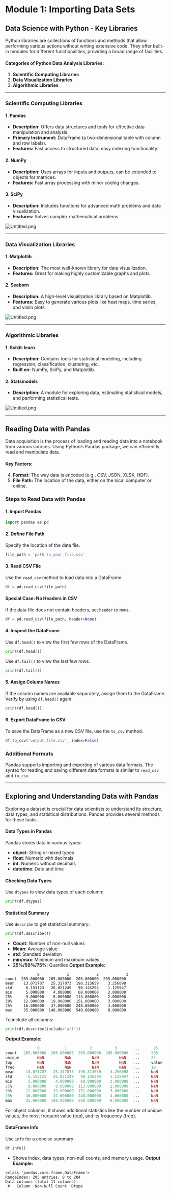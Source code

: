 

# Module 1: Importing Data Sets
## Data Science with Python - Key Libraries
Python libraries are collections of functions and methods that allow performing various actions without writing extensive code. They offer built-in modules for different functionalities, providing a broad range of facilities.
#### Categories of Python Data Analysis Libraries:
1. **Scientific Computing Libraries**
2. **Data Visualization Libraries**
3. **Algorithmic Libraries**

___
### Scientific Computing Libraries
#### 1. **Pandas**
- **Description:** Offers data structures and tools for effective data manipulation and analysis.
- **Primary Instrument:** DataFrame (a two-dimensional table with column and row labels).
- **Features:** Fast access to structured data, easy indexing functionality.
#### 2. **NumPy**
- **Description:** Uses arrays for inputs and outputs, can be extended to objects for matrices.
- **Features:** Fast array processing with minor coding changes.
#### 3. **SciPy**
- **Description:** Includes functions for advanced math problems and data visualization.
- **Features:** Solves complex mathematical problems.

![Untitled.png](https://prod-files-secure.s3.us-west-2.amazonaws.com/03e82b26-cccb-4906-bb56-adabcbdc0655/997ac361-58a8-4f04-bb0f-79fea4baa761/Untitled.png?X-Amz-Algorithm=AWS4-HMAC-SHA256&X-Amz-Content-Sha256=UNSIGNED-PAYLOAD&X-Amz-Credential=ASIAZI2LB466WIW3I3KG%2F20250129%2Fus-west-2%2Fs3%2Faws4_request&X-Amz-Date=20250129T081902Z&X-Amz-Expires=3600&X-Amz-Security-Token=IQoJb3JpZ2luX2VjEID%2F%2F%2F%2F%2F%2F%2F%2F%2F%2FwEaCXVzLXdlc3QtMiJHMEUCIQCBUlodbXDzxCSWtQPJT9pXq9NTYLbwgo0CPWQol3tb%2BgIgWOuIbHG4suz6BVrG%2BaiBbdvZu4zGmrzlzvth1xc5IIcqiAQIif%2F%2F%2F%2F%2F%2F%2F%2F%2F%2FARAAGgw2Mzc0MjMxODM4MDUiDHRfE7OTNbtEkwGvDCrcA2ZwK%2FSTQTG5y4eRqABLXvNPWv3fyZ8b0s1F23MTk25QiOIbjf%2FMNd%2BgJigjuUvw7QaKG7qJZob88WR2hpUvnqHS1hRXQM4ry2U8q%2B49pQWm2vbbTtiHfDIHS%2BdPcU2gswd3aOONIe3opovSaCtl96RqnhHEI0UTbfiMtlOWs00BPgLn6KlaZKyM%2FacbLK6D2pueudlC3hSMQ7c8Fu7k%2FbJQ5Cf98OZn2XwannwOKOxxAe1S8kjFPG28X8kbFJ4WftAaC%2Bn4YSJlYugs6Zvw43vr4FxAPKyUKMskgmsoljXXZXBzhie5sb8yD2O7yCFOTZHKxDlrtdPcA%2FEeVk4EnDujOpmeCAA0%2FoxpwdSP%2Fb0r%2BR03VTOVw0UYriknjvfxUG7UX1eocrIrMoBt5mZ1Ndmh7uGvke96j65QpQzlPNkj30N0yGg%2Fgsum3EmKItl%2FoD%2B%2FpbtxXEDG3trXlG4fAM0YIb9TOr0%2B1vCvhYxY8Ecm6u8QCXTZyKSwyXSNwJwaJBDklmQZlslE3Bt3up4wSk%2BAtUR3a3Za8knnj66BD2aGb2b1fQCilb3vbVwEuBnAtfzhOqyzv8Aojxcr0S4H0iBlYezP7%2FqSMJlhLe1hvngPSuFd9Yj0TtCFNdjBMPXH57wGOqUBh%2ByyNlF8i0gFVpEyOR2yPi6tYEQyqZnqNeZFM44CH2Lv0U4uxhhykTi4iXMnHiHFv43BR%2BiNyAeMN22Ay1XaX5qN3ih6ZAMzEx2xA7KAJlbAKJxFCcuQMaOwauWhpPqTdcODfJ7lrkxttHDZFFWhyvzXXao5GOeBdVCyellFMQSuY7%2BRWWesuO%2FqvPJQil9uR0hssMyQmmBYnopsKaMicDHylnwE&X-Amz-Signature=3a97807869939d41702b2c6c0e5ed56127a06e180250fedf5ddb6fca2e15a642&X-Amz-SignedHeaders=host&x-id=GetObject)
___
### Data Visualization Libraries
#### 1. **Matplotlib**
- **Description:** The most well-known library for data visualization.
- **Features:** Great for making highly customizable graphs and plots.
#### 2. **Seaborn**
- **Description:** A high-level visualization library based on Matplotlib.
- **Features:** Easy to generate various plots like heat maps, time series, and violin plots.

![Untitled.png](https://prod-files-secure.s3.us-west-2.amazonaws.com/03e82b26-cccb-4906-bb56-adabcbdc0655/733d1e42-5a53-4fd8-90c1-3d85254369a6/Untitled.png?X-Amz-Algorithm=AWS4-HMAC-SHA256&X-Amz-Content-Sha256=UNSIGNED-PAYLOAD&X-Amz-Credential=ASIAZI2LB466S4A26JYT%2F20250129%2Fus-west-2%2Fs3%2Faws4_request&X-Amz-Date=20250129T081900Z&X-Amz-Expires=3600&X-Amz-Security-Token=IQoJb3JpZ2luX2VjEID%2F%2F%2F%2F%2F%2F%2F%2F%2F%2FwEaCXVzLXdlc3QtMiJHMEUCIQC9OOiMhjLETEGt8%2BbLm6NlL7lmkq5p65L0TW%2Fu2pdlggIgZPynPqE%2FRE3Fh0xRvHB9JyR6dHCFIEcoESeq77TD5hYqiAQIif%2F%2F%2F%2F%2F%2F%2F%2F%2F%2FARAAGgw2Mzc0MjMxODM4MDUiDPyie%2FWD7xq4HbfDoircA2QEDgoNbFt1MMqqt2yP6AbovpKAlY5IVxt2YztBGVMAp9mUWy1uqCLyrV3MZlGuttzJYTnMwLB7p%2ByWjCgiaR2KCM79BMRLyEmIEvWexgCtmgzgh8LR3SEzS9N6J1oQKOsgar4BSz1W47n6cCJeSvU%2BYDjvloWRgZRJe2vEK%2F4Bv0S%2FZyFwHeb7%2FWP43HkkEZ6%2BCFDzVKHAejCIh2EJq2XqmxDPkjp7TYWG5IaNigNMCOny5%2Fh5GoFAghWeJLNo0R9gMazH6nVYuErT6cg5rfDBiSCLYBy3QNOpYGHofdk22NqjqtoebybYvVxTTlWlsDrXyQgqzlTEHBifD51U7SjcF52oyf7CFRv2%2BmO3ATSsrSCjC1U%2BHU8hyYp79A%2B6tcf8df7x1Z0iJHLT6C%2FnJi%2BLNOjrWh2QySupI08SSTnRgjhtMfsfof2zBE4uyzC3Lbx7qoCstbzpf5w90T%2FmeEBgPKpfLVdKrA5mxQhjcoP7%2BD0RUNxb4w3hawJ%2FmTz06eNQLkYdkkyeWqcpchOWin85%2B%2Bo62zM5HubiuqoWi%2FUDkvi7JNCOr9QS1KQURBs1m%2F%2FK8nqBqG0ypD3jgErLRRMOCMXZ%2BjaXQ%2BjSAPUdyOTgIusWECBBLhp80fYXMOHH57wGOqUBRlTlEpXrB%2BpVRg8BPQ1o%2Bm6A6%2FlvpdJWbVDI7AgpQvfyX2sNIJeA2hmngUcccYaHJ8uP9fRMqix1fj4Na6a6vzGjkH9WZiBP28K0W10JGur2HxCdTnPwPpvC%2BARtIFsG%2BQNNdR3xOIKKE%2F6wn6txUNau6lzODY6Kg6MBhRvUi93actgtneQNL00inn3Gq4GmWGjKX%2Fp80%2Fxi85uoOH2BaUQT2fsd&X-Amz-Signature=2a122076955e8a65e2228bbd3188cdf7a3be83b597689d4cde9364a8fe473231&X-Amz-SignedHeaders=host&x-id=GetObject)
___
### Algorithmic Libraries
#### 1. **Scikit-learn**
- **Description:** Contains tools for statistical modeling, including regression, classification, clustering, etc.
- **Built on:** NumPy, SciPy, and Matplotlib.
#### 2. **Statsmodels**
- **Description:** A module for exploring data, estimating statistical models, and performing statistical tests.

![Untitled.png](https://prod-files-secure.s3.us-west-2.amazonaws.com/03e82b26-cccb-4906-bb56-adabcbdc0655/c62885f5-417d-4179-834f-d68f8f2bdf39/Untitled.png?X-Amz-Algorithm=AWS4-HMAC-SHA256&X-Amz-Content-Sha256=UNSIGNED-PAYLOAD&X-Amz-Credential=ASIAZI2LB466S4A26JYT%2F20250129%2Fus-west-2%2Fs3%2Faws4_request&X-Amz-Date=20250129T081900Z&X-Amz-Expires=3600&X-Amz-Security-Token=IQoJb3JpZ2luX2VjEID%2F%2F%2F%2F%2F%2F%2F%2F%2F%2FwEaCXVzLXdlc3QtMiJHMEUCIQC9OOiMhjLETEGt8%2BbLm6NlL7lmkq5p65L0TW%2Fu2pdlggIgZPynPqE%2FRE3Fh0xRvHB9JyR6dHCFIEcoESeq77TD5hYqiAQIif%2F%2F%2F%2F%2F%2F%2F%2F%2F%2FARAAGgw2Mzc0MjMxODM4MDUiDPyie%2FWD7xq4HbfDoircA2QEDgoNbFt1MMqqt2yP6AbovpKAlY5IVxt2YztBGVMAp9mUWy1uqCLyrV3MZlGuttzJYTnMwLB7p%2ByWjCgiaR2KCM79BMRLyEmIEvWexgCtmgzgh8LR3SEzS9N6J1oQKOsgar4BSz1W47n6cCJeSvU%2BYDjvloWRgZRJe2vEK%2F4Bv0S%2FZyFwHeb7%2FWP43HkkEZ6%2BCFDzVKHAejCIh2EJq2XqmxDPkjp7TYWG5IaNigNMCOny5%2Fh5GoFAghWeJLNo0R9gMazH6nVYuErT6cg5rfDBiSCLYBy3QNOpYGHofdk22NqjqtoebybYvVxTTlWlsDrXyQgqzlTEHBifD51U7SjcF52oyf7CFRv2%2BmO3ATSsrSCjC1U%2BHU8hyYp79A%2B6tcf8df7x1Z0iJHLT6C%2FnJi%2BLNOjrWh2QySupI08SSTnRgjhtMfsfof2zBE4uyzC3Lbx7qoCstbzpf5w90T%2FmeEBgPKpfLVdKrA5mxQhjcoP7%2BD0RUNxb4w3hawJ%2FmTz06eNQLkYdkkyeWqcpchOWin85%2B%2Bo62zM5HubiuqoWi%2FUDkvi7JNCOr9QS1KQURBs1m%2F%2FK8nqBqG0ypD3jgErLRRMOCMXZ%2BjaXQ%2BjSAPUdyOTgIusWECBBLhp80fYXMOHH57wGOqUBRlTlEpXrB%2BpVRg8BPQ1o%2Bm6A6%2FlvpdJWbVDI7AgpQvfyX2sNIJeA2hmngUcccYaHJ8uP9fRMqix1fj4Na6a6vzGjkH9WZiBP28K0W10JGur2HxCdTnPwPpvC%2BARtIFsG%2BQNNdR3xOIKKE%2F6wn6txUNau6lzODY6Kg6MBhRvUi93actgtneQNL00inn3Gq4GmWGjKX%2Fp80%2Fxi85uoOH2BaUQT2fsd&X-Amz-Signature=277c48c83704800cc4b940608f1b86dbce7ebc61045465d92ee751ed658b69e5&X-Amz-SignedHeaders=host&x-id=GetObject)
___
## Reading Data with Pandas
Data acquisition is the process of loading and reading data into a notebook from various sources. Using Python’s Pandas package, we can efficiently read and manipulate data.
#### Key Factors:
4. **Format:** The way data is encoded (e.g., CSV, JSON, XLSX, HDF).
5. **File Path:** The location of the data, either on the local computer or online.
### Steps to Read Data with Pandas
#### 1. **Import Pandas**
```python
import pandas as pd
```
#### 2. **Define File Path**
Specify the location of the data file.
```python
file_path = 'path_to_your_file.csv'
```
#### 3. **Read CSV File**
Use the `read_csv` method to load data into a DataFrame.
```python
df = pd.read_csv(file_path)
```
#### Special Case: No Headers in CSV
If the data file does not contain headers, set `header` to `None`.
```python
df = pd.read_csv(file_path, header=None)
```
#### 4. **Inspect the DataFrame**
Use `df.head()` to view the first few rows of the DataFrame.
```python
print(df.head())
```
Use `df.tail()` to view the last few rows.
```python
print(df.tail())
```
#### 5. **Assign Column Names**
If the column names are available separately, assign them to the DataFrame.
Verify by using `df.head()` again.
```python
print(df.head())
```
#### 6. **Export DataFrame to CSV**
To save the DataFrame as a new CSV file, use the `to_csv` method.
```python
df.to_csv('output_file.csv', index=False)
```
### Additional Formats
Pandas supports importing and exporting of various data formats. The syntax for reading and saving different data formats is similar to `read_csv` and `to_csv`.
___
## Exploring and Understanding Data with Pandas
Exploring a dataset is crucial for data scientists to understand its structure, data types, and statistical distributions. Pandas provides several methods for these tasks.
#### Data Types in Pandas
Pandas stores data in various types:
- **object**: String or mixed types
- **float**: Numeric with decimals
- **int**: Numeric without decimals
- **datetime**: Date and time
#### Checking Data Types
Use `dtypes` to view data types of each column:
```python
print(df.dtypes)
```
#### Statistical Summary
Use `describe` to get statistical summary:
```python
print(df.describe())
```
- **Count**: Number of non-null values
- **Mean**: Average value
- **std**: Standard deviation
- **min/max**: Minimum and maximum values
- **25%/50%/75%**: Quartiles
**Output Example:**
```plain text
              0            1            2            3
count  205.000000  205.000000  205.000000  205.000000
mean    13.071707   25.317073  198.313659    3.256098
std      6.153123   26.021249   90.145293    1.125947
min      5.000000    4.000000   68.000000    2.000000
25%      9.000000    8.000000  113.000000    2.000000
50%     12.000000   19.000000  151.000000    3.000000
75%     16.000000   37.000000  248.000000    4.000000
max     35.000000  148.000000  540.000000    8.000000
```
To include all columns:
```python
print(df.describe(include='all'))
```
**Output Example:**
```r
              0           1          2          3       ...      25       26       27
count   205.000000  205.000000  205.000000  205.000000  ...     205      205      205
unique        NaN         NaN         NaN         NaN   ...     25       25       25
top           NaN         NaN         NaN         NaN   ...     value    value    value
freq          NaN         NaN         NaN         NaN   ...     10       10       10
mean     13.071707   25.317073  198.313659    3.256098  ...     NaN      NaN      NaN
std       6.153123   26.021249   90.145293    1.125947  ...     NaN      NaN      NaN
min       5.000000    4.000000   68.000000    2.000000  ...     NaN      NaN      NaN
25%       9.000000    8.000000  113.000000    2.000000  ...     NaN      NaN      NaN
50%      12.000000   19.000000  151.000000    3.000000  ...     NaN      NaN      NaN
75%      16.000000   37.000000  248.000000    4.000000  ...     NaN      NaN      NaN
max      35.000000  148.000000  540.000000    8.000000  ...     NaN      NaN      NaN
```
For object columns, it shows additional statistics like the number of unique values, the most frequent value (top), and its frequency (freq).
#### DataFrame Info
Use `info` for a concise summary:
```python
df.info()
```
- Shows index, data types, non-null counts, and memory usage.
**Output Example:**
```less
<class 'pandas.core.frame.DataFrame'>
RangeIndex: 205 entries, 0 to 204
Data columns (total 11 columns):
 #   Column  Non-Null Count  Dtype
